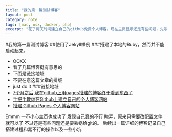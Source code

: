```yaml
---
title: "我的第一篇测试博客"
layout: post
category: note
tags: [mac, osx, docker, php]
excerpt: "花了两天时间建立自己的github免费个人博客，现在主页显示还是有些问题，先写第一篇博客记录搭建时参考的博客"
---
```


#我的第一篇测试博客
##使用了Jekyll样例
###搭建了本地的Ruby，然而并不能启动起来。
* OOXX
* 看了几篇博客挺有意思的
* 下面是链接地址
* 不要在意这篇文章的排版
* just do it
###链接地址
* [7个月之后,我在github上用pages搭建的博客终于看到东西了](https://blog.csdn.net/huyoo/article/details/22078565)
* [手把手教你在Github上建立自己的个人博客网站](https://blog.csdn.net/u012168038/article/details/77715439)
* [搭建 Github Pages 个人博客网站](https://blog.csdn.net/KNIGH_YUN/article/details/79774344)

Emmm 一不小心主页也成功了 发现自己蠢的不行 瞎弄，原来只需要改配置文件就可以了 不过还是有些问题还是要丢锅给git的。
后续出一篇详细的博客记录自己搭建过程和蠢不行的操作以及一些小坑
